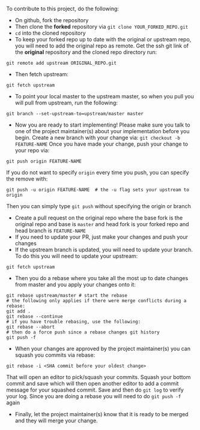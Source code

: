 To contribute to this project, do the following:
- On github, fork the repository
- Then clone the **forked** repository via `git clone YOUR_FORKED_REPO.git`
- `cd` into the cloned repository
- To keep your forked repo up to date with the original or upstream repo, you
will need to add the original repo as remote. Get the ssh git link of the
**original** repository and the cloned repo directory run:
```
git remote add upstream ORIGINAL_REPO.git
```
- Then fetch upstream:
```
git fetch upstream
```
- To point your local master to the upstream master, so when you pull you
will pull from upstream, run the following:
```
git branch --set-upstream-to=upstream/master master
```
- Now you are ready to start implementing! Please make sure you talk to one of
the project maintainer(s) about your implementation before you begin. Create a
new branch with your change via: `git checkout -b FEATURE-NAME`
Once you have made your change, push your change to your repo via:
```
git push origin FEATURE-NAME
```
If you do not want to specify `origin` every time you push, you can specify
the remove with:
```
git push -u origin FEATURE-NAME  # the -u flag sets your upstream to origin
```
Then you can simply type `git push` without specifying the origin or branch
- Create a pull request on the original repo where the base fork is the
original repo and base is `master` and head fork is your forked repo and head
branch is `FEATURE-NAME`
- If you need to update your PR, just make your changes and push your changes
- If the upstream branch is updated, you will need to update your branch. To
do this you will need to update your upstream:
```
git fetch upstream
```
- Then you do a rebase where you take all the most up to date changes from
master and you apply your changes onto it:
```
git rebase upstream/master # start the rebase
# the following only applies if there were merge conflicts during a rebase:
git add .
git rebase --continue
# if you have trouble rebasing, use the following:
git rebase --abort
# then do a force push since a rebase changes git history
git push -f
```
- When your changes are approved by the project maintainer(s) you can squash
you commits via rebase:
```
git rebase -i <SHA commit before your oldest change>
```
That will open an editor to pick/squash your commits. Squash your bottom commit
and save which will then open another editor to add a commit message for your
squashed commit. Save and then do `git log` to verify your log. Since you are
doing a rebase you will need to do `git push -f` again
- Finally, let the project maintainer(s) know that it is ready to be merged and
they will merge your change.
